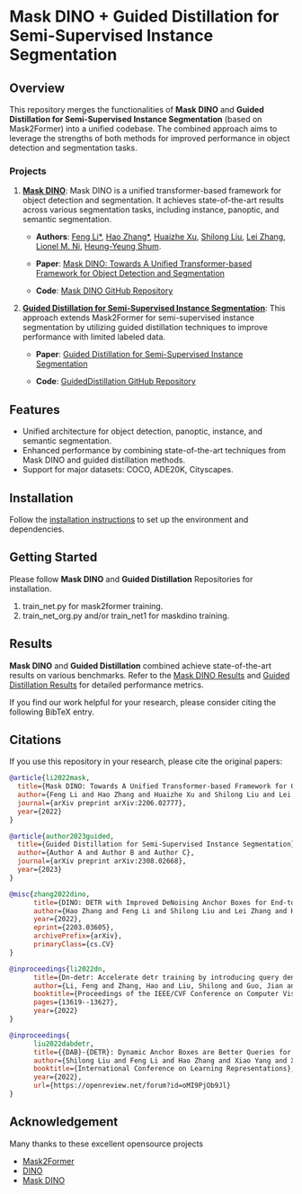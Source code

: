 # Mask DINO + Guided Distillation for Semi-Supervised Instance Segmentation

## Overview

This repository merges the functionalities of **Mask DINO** and **Guided Distillation for Semi-Supervised Instance Segmentation** (based on Mask2Former) into a unified codebase. The combined approach aims to leverage the strengths of both methods for improved performance in object detection and segmentation tasks.

### Projects

1. **[Mask DINO](https://arxiv.org/abs/2206.02777)**: Mask DINO is a unified transformer-based framework for object detection and segmentation. It achieves state-of-the-art results across various segmentation tasks, including instance, panoptic, and semantic segmentation.

   - **Authors**: [Feng Li*](https://fengli-ust.github.io/), [Hao Zhang*](https://scholar.google.com/citations?user=B8hPxMQAAAAJ&hl=zh-CN), [Huaizhe Xu](https://scholar.google.com/citations?user=zgaTShsAAAAJ&hl=en&scioq=Huaizhe+Xu), [Shilong Liu](https://www.lsl.zone/), [Lei Zhang](https://scholar.google.com/citations?hl=zh-CN&user=fIlGZToAAAAJ), [Lionel M. Ni](https://scholar.google.com/citations?hl=zh-CN&user=OzMYwDIAAAAJ), [Heung-Yeung Shum](https://scholar.google.com.hk/citations?user=9akH-n8AAAAJ&hl=en).

   - **Paper**: [Mask DINO: Towards A Unified Transformer-based Framework for Object Detection and Segmentation](https://arxiv.org/abs/2206.02777)

   - **Code**: [Mask DINO GitHub Repository](https://github.com/IDEA-Research/Mask-DINO)

2. **[Guided Distillation for Semi-Supervised Instance Segmentation](https://arxiv.org/abs/2308.02668)**: This approach extends Mask2Former for semi-supervised instance segmentation by utilizing guided distillation techniques to improve performance with limited labeled data.

   - **Paper**: [Guided Distillation for Semi-Supervised Instance Segmentation](https://arxiv.org/abs/2308.02668)

   - **Code**: [GuidedDistillation GitHub Repository](https://github.com/facebookresearch/GuidedDistillation/tree/main)

## Features

- Unified architecture for object detection, panoptic, instance, and semantic segmentation.
- Enhanced performance by combining state-of-the-art techniques from Mask DINO and guided distillation methods.
- Support for major datasets: COCO, ADE20K, Cityscapes.

## Installation

Follow the [installation instructions](INSTALL.md) to set up the environment and dependencies.

## Getting Started
Please follow **Mask DINO** and **Guided Distillation** Repositories for installation.
1. train_net.py for mask2former training.
2. train_net_org.py and/or train_net1 for maskdino training.

## Results

**Mask DINO** and **Guided Distillation** combined achieve state-of-the-art results on various benchmarks. Refer to the [Mask DINO Results](https://github.com/IDEA-Research/Mask-DINO#results) and [Guided Distillation Results](**https://github.com/facebookresearch/GuidedDistillation/tree/main**) for detailed performance metrics.

If you find our work helpful for your research, please consider citing the following BibTeX entry.

## Citations

If you use this repository in your research, please cite the original papers:

```bibtex
@article{li2022mask,
  title={Mask DINO: Towards A Unified Transformer-based Framework for Object Detection and Segmentation},
  author={Feng Li and Hao Zhang and Huaizhe Xu and Shilong Liu and Lei Zhang and Lionel M. Ni and Heung-Yeung Shum},
  journal={arXiv preprint arXiv:2206.02777},
  year={2022}
}

@article{author2023guided,
  title={Guided Distillation for Semi-Supervised Instance Segmentation},
  author={Author A and Author B and Author C},
  journal={arXiv preprint arXiv:2308.02668},
  year={2023}
}

@misc{zhang2022dino,
      title={DINO: DETR with Improved DeNoising Anchor Boxes for End-to-End Object Detection}, 
      author={Hao Zhang and Feng Li and Shilong Liu and Lei Zhang and Hang Su and Jun Zhu and Lionel M. Ni and Heung-Yeung Shum},
      year={2022},
      eprint={2203.03605},
      archivePrefix={arXiv},
      primaryClass={cs.CV}
}

@inproceedings{li2022dn,
      title={Dn-detr: Accelerate detr training by introducing query denoising},
      author={Li, Feng and Zhang, Hao and Liu, Shilong and Guo, Jian and Ni, Lionel M and Zhang, Lei},
      booktitle={Proceedings of the IEEE/CVF Conference on Computer Vision and Pattern Recognition},
      pages={13619--13627},
      year={2022}
}

@inproceedings{
      liu2022dabdetr,
      title={{DAB}-{DETR}: Dynamic Anchor Boxes are Better Queries for {DETR}},
      author={Shilong Liu and Feng Li and Hao Zhang and Xiao Yang and Xianbiao Qi and Hang Su and Jun Zhu and Lei Zhang},
      booktitle={International Conference on Learning Representations},
      year={2022},
      url={https://openreview.net/forum?id=oMI9PjOb9Jl}
}
```

## Acknowledgement

Many thanks to these excellent opensource projects 
* [Mask2Former](https://github.com/facebookresearch/Mask2Former) 
* [DINO](https://github.com/IDEA-Research/DINO)
* [Mask DINO](https://arxiv.org/abs/2206.02777)
